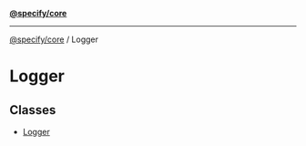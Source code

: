 [**@specify/core**](../README.md)

***

[@specify/core](../modules.md) / Logger

# Logger

## Classes

- [Logger](classes/Logger.md)
